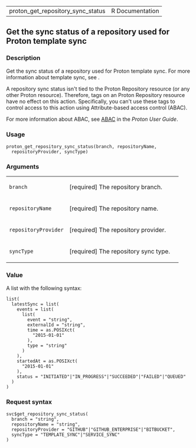 <table style="width: 100%;">
<tbody>
<tr class="odd">
<td>proton_get_repository_sync_status</td>
<td style="text-align: right;">R Documentation</td>
</tr>
</tbody>
</table>

## Get the sync status of a repository used for Proton template sync

### Description

Get the sync status of a repository used for Proton template sync. For
more information about template sync, see .

A repository sync status isn't tied to the Proton Repository resource
(or any other Proton resource). Therefore, tags on an Proton Repository
resource have no effect on this action. Specifically, you can't use
these tags to control access to this action using Attribute-based access
control (ABAC).

For more information about ABAC, see
[ABAC](https://docs.aws.amazon.com/proton/latest/userguide/security_iam_service-with-iam.html#security_iam_service-with-iam-tags)
in the *Proton User Guide*.

### Usage

    proton_get_repository_sync_status(branch, repositoryName,
      repositoryProvider, syncType)

### Arguments

<table>
<colgroup>
<col style="width: 35%" />
<col style="width: 65%" />
</colgroup>
<tbody>
<tr class="odd">
<td><code
id="proton_get_repository_sync_status_:_branch">branch</code></td>
<td><p>[required] The repository branch.</p></td>
</tr>
<tr class="even">
<td><code
id="proton_get_repository_sync_status_:_repositoryName">repositoryName</code></td>
<td><p>[required] The repository name.</p></td>
</tr>
<tr class="odd">
<td><code
id="proton_get_repository_sync_status_:_repositoryProvider">repositoryProvider</code></td>
<td><p>[required] The repository provider.</p></td>
</tr>
<tr class="even">
<td><code
id="proton_get_repository_sync_status_:_syncType">syncType</code></td>
<td><p>[required] The repository sync type.</p></td>
</tr>
</tbody>
</table>

### Value

A list with the following syntax:

    list(
      latestSync = list(
        events = list(
          list(
            event = "string",
            externalId = "string",
            time = as.POSIXct(
              "2015-01-01"
            ),
            type = "string"
          )
        ),
        startedAt = as.POSIXct(
          "2015-01-01"
        ),
        status = "INITIATED"|"IN_PROGRESS"|"SUCCEEDED"|"FAILED"|"QUEUED"
      )
    )

### Request syntax

    svc$get_repository_sync_status(
      branch = "string",
      repositoryName = "string",
      repositoryProvider = "GITHUB"|"GITHUB_ENTERPRISE"|"BITBUCKET",
      syncType = "TEMPLATE_SYNC"|"SERVICE_SYNC"
    )
